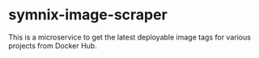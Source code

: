 # symnix-image-scraper
This is a microservice to get the latest deployable image tags for various projects from Docker Hub.

